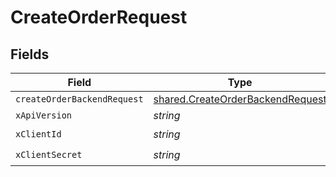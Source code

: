 # CreateOrderRequest


## Fields

| Field                                                                                | Type                                                                                 | Required                                                                             | Description                                                                          |
| ------------------------------------------------------------------------------------ | ------------------------------------------------------------------------------------ | ------------------------------------------------------------------------------------ | ------------------------------------------------------------------------------------ |
| `createOrderBackendRequest`                                                          | [shared.CreateOrderBackendRequest](../../models/shared/createorderbackendrequest.md) | :heavy_minus_sign:                                                                   | N/A                                                                                  |
| `xApiVersion`                                                                        | *string*                                                                             | :heavy_minus_sign:                                                                   | N/A                                                                                  |
| `xClientId`                                                                          | *string*                                                                             | :heavy_check_mark:                                                                   | N/A                                                                                  |
| `xClientSecret`                                                                      | *string*                                                                             | :heavy_check_mark:                                                                   | N/A                                                                                  |